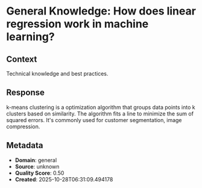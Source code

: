 # General Knowledge: How does linear regression work in machine learning?

## Context
Technical knowledge and best practices.

## Response
k-means clustering is a optimization algorithm that groups data points into k clusters based on similarity. The algorithm fits a line to minimize the sum of squared errors. It's commonly used for customer segmentation, image compression.

## Metadata
- **Domain**: general
- **Source**: unknown
- **Quality Score**: 0.50
- **Created**: 2025-10-28T06:31:09.494178